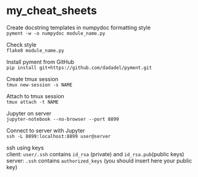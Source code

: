 # my_cheat_sheets

Create docstring templates in numpydoc formatting style  
`pyment -w -o numpydoc module_name.py`

Check style  
`flake8 module_name.py`

Install pyment from GitHub  
`pip install git+https://github.com/dadadel/pyment.git`  

Create tmux session  
`tmux new-session -s NAME`

Attach to tmux session  
`tmux attach -t NAME`

Jupyter on server  
`jupyter-notebook --no-browser --port 8899`

Connect to server with Jupyter  
`ssh -L 8899:localhost:8899 user@server`

ssh using keys  
client: `user/.ssh` contains `id_rsa` (private) and `id_rsa.pub`(public keys)  
server: `.ssh` contains `authorized_keys` (you should insert here your public key)
